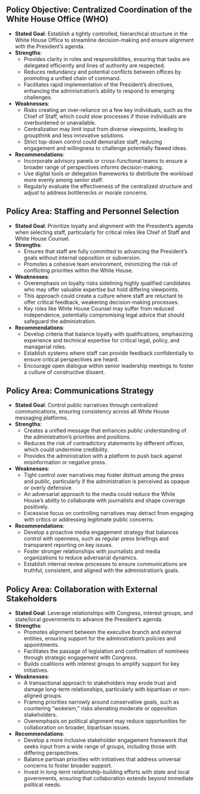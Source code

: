 ## **Policy Objective: Centralized Coordination of the White House Office (WHO)**
- **Stated Goal**: Establish a tightly controlled, hierarchical structure in the White House Office to streamline decision-making and ensure alignment with the President’s agenda.
- **Strengths**:
  - Provides clarity in roles and responsibilities, ensuring that tasks are delegated efficiently and lines of authority are respected.
  - Reduces redundancy and potential conflicts between offices by promoting a unified chain of command.
  - Facilitates rapid implementation of the President’s directives, enhancing the administration’s ability to respond to emerging challenges.
- **Weaknesses**:
  - Risks creating an over-reliance on a few key individuals, such as the Chief of Staff, which could slow processes if those individuals are overburdened or unavailable.
  - Centralization may limit input from diverse viewpoints, leading to groupthink and less innovative solutions.
  - Strict top-down control could demoralize staff, reducing engagement and willingness to challenge potentially flawed ideas.
- **Recommendations**:
  - Incorporate advisory panels or cross-functional teams to ensure a broader range of perspectives informs decision-making.
  - Use digital tools or delegation frameworks to distribute the workload more evenly among senior staff.
  - Regularly evaluate the effectiveness of the centralized structure and adjust to address bottlenecks or morale concerns.


## **Policy Area: Staffing and Personnel Selection**
- **Stated Goal**: Prioritize loyalty and alignment with the President’s agenda when selecting staff, particularly for critical roles like Chief of Staff and White House Counsel.
- **Strengths**:
  - Ensures that staff are fully committed to advancing the President’s goals without internal opposition or subversion.
  - Promotes a cohesive team environment, minimizing the risk of conflicting priorities within the White House.
- **Weaknesses**:
  - Overemphasis on loyalty risks sidelining highly qualified candidates who may offer valuable expertise but hold differing viewpoints.
  - This approach could create a culture where staff are reluctant to offer critical feedback, weakening decision-making processes.
  - Key roles like White House Counsel may suffer from reduced independence, potentially compromising legal advice that should safeguard the administration.
- **Recommendations**:
  - Develop criteria that balance loyalty with qualifications, emphasizing experience and technical expertise for critical legal, policy, and managerial roles.
  - Establish systems where staff can provide feedback confidentially to ensure critical perspectives are heard.
  - Encourage open dialogue within senior leadership meetings to foster a culture of constructive dissent.


## **Policy Area: Communications Strategy**
- **Stated Goal**: Control public narratives through centralized communications, ensuring consistency across all White House messaging platforms.
- **Strengths**:
  - Creates a unified message that enhances public understanding of the administration’s priorities and positions.
  - Reduces the risk of contradictory statements by different offices, which could undermine credibility.
  - Provides the administration with a platform to push back against misinformation or negative press.
- **Weaknesses**:
  - Tight control over narratives may foster distrust among the press and public, particularly if the administration is perceived as opaque or overly defensive.
  - An adversarial approach to the media could reduce the White House’s ability to collaborate with journalists and shape coverage positively.
  - Excessive focus on controlling narratives may detract from engaging with critics or addressing legitimate public concerns.
- **Recommendations**:
  - Develop a proactive media engagement strategy that balances control with openness, such as regular press briefings and transparent reporting on key issues.
  - Foster stronger relationships with journalists and media organizations to reduce adversarial dynamics.
  - Establish internal review processes to ensure communications are truthful, consistent, and aligned with the administration’s goals.


## **Policy Area: Collaboration with External Stakeholders**
- **Stated Goal**: Leverage relationships with Congress, interest groups, and state/local governments to advance the President’s agenda.
- **Strengths**:
  - Promotes alignment between the executive branch and external entities, ensuring support for the administration’s policies and appointments.
  - Facilitates the passage of legislation and confirmation of nominees through strategic engagement with Congress.
  - Builds coalitions with interest groups to amplify support for key initiatives.
- **Weaknesses**:
  - A transactional approach to stakeholders may erode trust and damage long-term relationships, particularly with bipartisan or non-aligned groups.
  - Framing priorities narrowly around conservative goals, such as countering “wokeism,” risks alienating moderate or opposition stakeholders.
  - Overemphasis on political alignment may reduce opportunities for collaboration on broader, bipartisan issues.
- **Recommendations**:
  - Develop a more inclusive stakeholder engagement framework that seeks input from a wide range of groups, including those with differing perspectives.
  - Balance partisan priorities with initiatives that address universal concerns to foster broader support.
  - Invest in long-term relationship-building efforts with state and local governments, ensuring that collaboration extends beyond immediate political needs.
